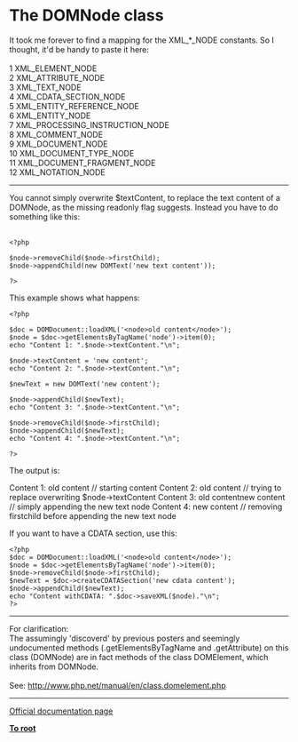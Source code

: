 # The DOMNode class



It took me forever to find a mapping for the XML_*_NODE constants. So I thought, it&apos;d be handy to paste it here:<br><br> 1 XML_ELEMENT_NODE<br> 2 XML_ATTRIBUTE_NODE<br> 3 XML_TEXT_NODE<br> 4 XML_CDATA_SECTION_NODE<br> 5 XML_ENTITY_REFERENCE_NODE<br> 6 XML_ENTITY_NODE<br> 7 XML_PROCESSING_INSTRUCTION_NODE<br> 8 XML_COMMENT_NODE<br> 9 XML_DOCUMENT_NODE<br>10 XML_DOCUMENT_TYPE_NODE<br>11 XML_DOCUMENT_FRAGMENT_NODE<br>12 XML_NOTATION_NODE  

---

You cannot simply overwrite $textContent, to replace the text content of a DOMNode, as the missing readonly flag suggests. Instead you have to do something like this:<br><br>

```
<?php

$node->removeChild($node->firstChild);
$node->appendChild(new DOMText('new text content'));

?>
```


This example shows what happens:



```
<?php

$doc = DOMDocument::loadXML('<node>old content</node>');
$node = $doc->getElementsByTagName('node')->item(0);
echo "Content 1: ".$node->textContent."\n";

$node->textContent = 'new content';
echo "Content 2: ".$node->textContent."\n";

$newText = new DOMText('new content');

$node->appendChild($newText);
echo "Content 3: ".$node->textContent."\n";

$node->removeChild($node->firstChild);
$node->appendChild($newText);
echo "Content 4: ".$node->textContent."\n";

?>
```


The output is:

Content 1: old content // starting content
Content 2: old content // trying to replace overwriting $node->textContent
Content 3: old contentnew content // simply appending the new text node
Content 4: new content // removing firstchild before appending the new text node

If you want to have a CDATA section, use this:



```
<?php
$doc = DOMDocument::loadXML('<node>old content</node>');
$node = $doc->getElementsByTagName('node')->item(0);
$node->removeChild($node->firstChild);
$newText = $doc->createCDATASection('new cdata content');
$node->appendChild($newText);
echo "Content withCDATA: ".$doc->saveXML($node)."\n";
?>
```
  

---

For clarification:<br>The assumingly &apos;discoverd&apos; by previous posters and seemingly undocumented methods (.getElementsByTagName and .getAttribute) on this class (DOMNode) are in fact methods of the class DOMElement, which inherits from DOMNode.<br><br>See: http://www.php.net/manual/en/class.domelement.php  

---

[Official documentation page](https://www.php.net/manual/en/class.domnode.php)

**[To root](/README.md)**